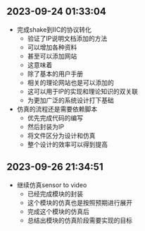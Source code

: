 ## 2023-09-24 01:33:04
* 完成shake到IIC的协议转化
    * 验证了IP说明文档添加的方法
    * 可以增加各种资料
    * 甚至可以添加网站
    * 这意味着
    * 除了基本的用户手册
    * 相关的理论网站也是可以添加的
    * 这可以用于IP的实现和理论知识的双关联
    * 为更加广泛的系统设计打下基础
* 仿真的流程还是需要依赖脚本
    * 优先完成代码的编写
    * 然后封装为IP
    * 将文件区分为设计和仿真
    * 整个设计的效率可以得到提高
    
## 2023-09-26 21:34:51
* 继续仿真sensor to video
    * 已经完成模块的封装
    * 这个模块的仿真也是按照预期进行展开
    * 完成这个模块的仿真后
    * 总结出模块的仿真阶段需要实现的目标
